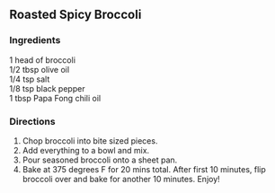 ## Roasted Spicy Broccoli

### Ingredients
1 head of broccoli\
1/2 tbsp olive oil\
1/4 tsp salt\
1/8 tsp black pepper\
1 tbsp Papa Fong chili oil

### Directions
1. Chop broccoli into bite sized pieces.
2. Add everything to a bowl and mix.
3. Pour seasoned broccoli onto a sheet pan.
4. Bake at 375 degrees F for 20 mins total. After first 10 minutes, flip broccoli over and bake for another 10 minutes. Enjoy!
